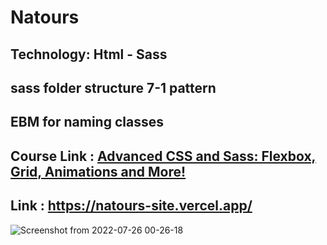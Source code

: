 # Natours
## Technology: Html - Sass
## sass folder structure 7-1 pattern
## EBM for naming classes
## Course Link : <a href ="https://www.udemy.com/course/advanced-css-and-sass/?utm_source=adwords&utm_medium=udemyads&utm_campaign=LongTail_la.EN_cc.ROW&utm_content=deal4584&utm_term=_._ag_77879424134_._ad_535397245863_._kw__._de_c_._dm__._pl__._ti_dsa-1007766171312_._li_1005395_._pd__._&matchtype=&gclid=CjwKCAjwlqOXBhBqEiwA-hhitJ7WW1iYdpd9NPouttt97Vi86JKQ4dnstNY1m3R_CQ0AkICJ0-ltMRoCC5cQAvD_BwE" target="_blank">Advanced CSS and Sass: Flexbox, Grid, Animations and More!</a>
## Link : https://natours-site.vercel.app/
![Screenshot from 2022-07-26 00-26-18](https://user-images.githubusercontent.com/61599746/181022275-3b7900d4-3c40-4727-9d06-8101ff83c566.png)

